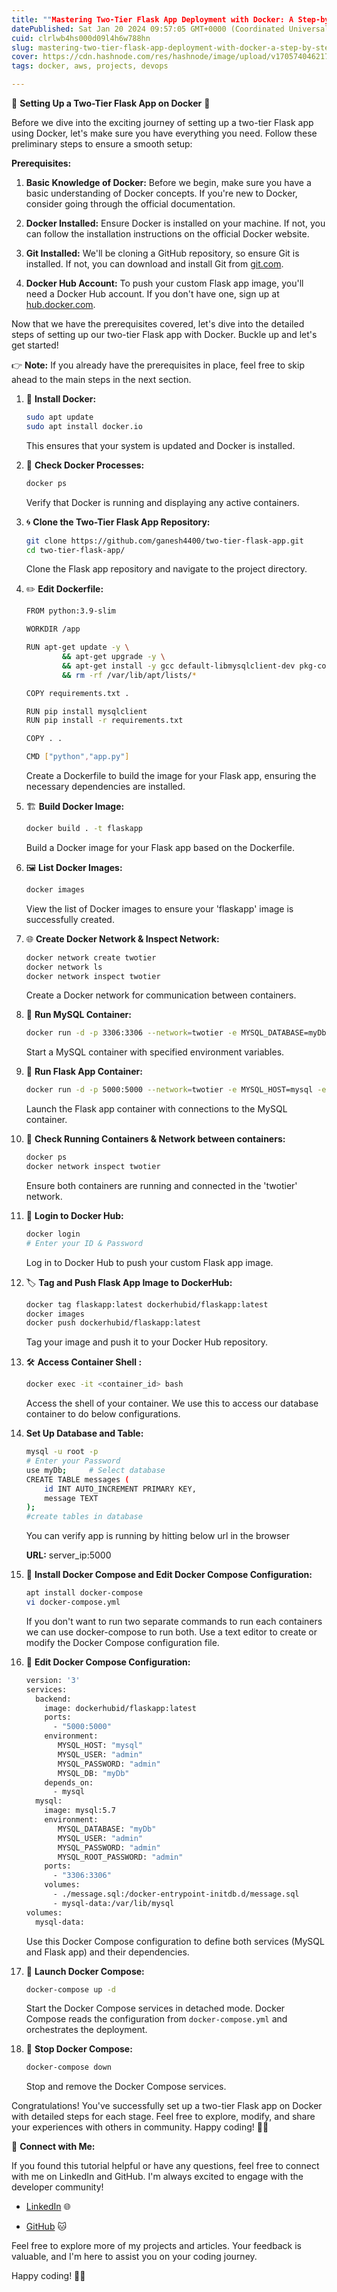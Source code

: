 ```yaml
---
title: ""Mastering Two-Tier Flask App Deployment with Docker: A Step-by-Step Guide for deployment""
datePublished: Sat Jan 20 2024 09:57:05 GMT+0000 (Coordinated Universal Time)
cuid: clrlwb4hs000d09l4h6w788hn
slug: mastering-two-tier-flask-app-deployment-with-docker-a-step-by-step-guide-for-deployment
cover: https://cdn.hashnode.com/res/hashnode/image/upload/v1705740462179/3bf11a82-558b-497f-a17f-bc2df87037da.png
tags: docker, aws, projects, devops

---
```


🚀 **Setting Up a Two-Tier Flask App on Docker** 🚀

Before we dive into the exciting journey of setting up a two-tier Flask app using Docker, let's make sure you have everything you need. Follow these preliminary steps to ensure a smooth setup:

**Prerequisites:**

1. **Basic Knowledge of Docker:** Before we begin, make sure you have a basic understanding of Docker concepts. If you're new to Docker, consider going through the official documentation.
    
2. **Docker Installed:** Ensure Docker is installed on your machine. If not, you can follow the installation instructions on the official Docker website.
    
3. **Git Installed:** We'll be cloning a GitHub repository, so ensure Git is installed. If not, you can download and install Git from [git.com](https://git-scm.com/).
    
4. **Docker Hub Account:** To push your custom Flask app image, you'll need a Docker Hub account. If you don't have one, sign up at [hub.docker.com](https://git-scm.com/).
    

Now that we have the prerequisites covered, let's dive into the detailed steps of setting up our two-tier Flask app with Docker. Buckle up and let's get started!

👉 **Note:** If you already have the prerequisites in place, feel free to skip ahead to the main steps in the next section.

1. 🔧 **Install Docker:**
    
    ```bash
    sudo apt update
    sudo apt install docker.io
    ```
    
    This ensures that your system is updated and Docker is installed.
    
2. 🐳 **Check Docker Processes:**
    
    ```bash
    docker ps
    ```
    
    Verify that Docker is running and displaying any active containers.
    
3. 🌀 **Clone the Two-Tier Flask App Repository:**
    
    ```bash
    git clone https://github.com/ganesh4400/two-tier-flask-app.git
    cd two-tier-flask-app/
    ```
    
    Clone the Flask app repository and navigate to the project directory.
    
4. ✏️ **Edit Dockerfile:**
    
    ```bash
    FROM python:3.9-slim
    
    WORKDIR /app
    
    RUN apt-get update -y \
            && apt-get upgrade -y \
            && apt-get install -y gcc default-libmysqlclient-dev pkg-config \
            && rm -rf /var/lib/apt/lists/*
    
    COPY requirements.txt .
    
    RUN pip install mysqlclient
    RUN pip install -r requirements.txt
    
    COPY . .
    
    CMD ["python","app.py"]
    ```
    
    Create a Dockerfile to build the image for your Flask app, ensuring the necessary dependencies are installed.
    
5. 🏗️ **Build Docker Image:**
    
    ```bash
    docker build . -t flaskapp
    ```
    
    Build a Docker image for your Flask app based on the Dockerfile.
    
6. 🖼️ **List Docker Images:**
    
    ```bash
    docker images
    ```
    
    View the list of Docker images to ensure your 'flaskapp' image is successfully created.
    
7. 🌐 **Create Docker Network & Inspect Network:**
    
    ```bash
    docker network create twotier
    docker network ls
    docker network inspect twotier
    ```
    
    Create a Docker network for communication between containers.
    
8. 🚢 **Run MySQL Container:**
    
    ```bash
    docker run -d -p 3306:3306 --network=twotier -e MYSQL_DATABASE=myDb -e MYSQL_USER=admin -e MYSQL_PASSWORD=admin -e MYSQL_ROOT_PASSWORD=admin --name=mysql mysql:5.7
    ```
    
    Start a MySQL container with specified environment variables.
    
9. 🚀 **Run Flask App Container:**
    
    ```bash
    docker run -d -p 5000:5000 --network=twotier -e MYSQL_HOST=mysql -e MYSQL_USER=admin -e MYSQL_PASSWORD=admin -e MYSQL_DB=myDb --name=flaskapp flaskapp:latest
    ```
    
    Launch the Flask app container with connections to the MySQL container.
    
10. 🚦 **Check Running Containers & Network between containers:**
    
    ```bash
    docker ps
    docker network inspect twotier
    ```
    
    Ensure both containers are running and connected in the 'twotier' network.
    
11. 🔑 **Login to Docker Hub:**
    
    ```bash
    docker login
    # Enter your ID & Password
    ```
    
    Log in to Docker Hub to push your custom Flask app image.
    
12. 🏷️ **Tag and Push Flask App Image to DockerHub:**
    
    ```bash
    docker tag flaskapp:latest dockerhubid/flaskapp:latest
    docker images
    docker push dockerhubid/flaskapp:latest
    ```
    
    Tag your image and push it to your Docker Hub repository.
    
13. 🛠️ **Access Container Shell :**
    
    ```bash
    docker exec -it <container_id> bash
    ```
    
    Access the shell of your container. We use this to access our database container to do below configurations.
    
14. **Set Up Database and Table:**
    
    ```bash
    mysql -u root -p
    # Enter your Password
    use myDb;     # Select database
    CREATE TABLE messages (
        id INT AUTO_INCREMENT PRIMARY KEY,
        message TEXT
    );
    #create tables in database
    ```
    
    You can verify app is running by hitting below url in the browser
    
    **URL:** server\_ip:5000
    
15. 📝 **Install Docker Compose and Edit Docker Compose Configuration:**
    
    ```bash
    apt install docker-compose
    vi docker-compose.yml
    ```
    
    If you don't want to run two separate commands to run each containers we can use docker-compose to run both. Use a text editor to create or modify the Docker Compose configuration file.
    
16. 📝 **Edit Docker Compose Configuration:**
    
    ```bash
    version: '3'
    services:
      backend:
        image: dockerhubid/flaskapp:latest
        ports:
          - "5000:5000"
        environment:
           MYSQL_HOST: "mysql"
           MYSQL_USER: "admin"
           MYSQL_PASSWORD: "admin"
           MYSQL_DB: "myDb"
        depends_on:
          - mysql
      mysql:
        image: mysql:5.7
        environment:
           MYSQL_DATABASE: "myDb"
           MYSQL_USER: "admin"
           MYSQL_PASSWORD: "admin"
           MYSQL_ROOT_PASSWORD: "admin"
        ports:
          - "3306:3306"
        volumes:
          - ./message.sql:/docker-entrypoint-initdb.d/message.sql
          - mysql-data:/var/lib/mysql
    volumes:
      mysql-data:
    ```
    
    Use this Docker Compose configuration to define both services (MySQL and Flask app) and their dependencies.
    
17. 🚀 **Launch Docker Compose:**
    
    ```bash
    docker-compose up -d
    ```
    
    Start the Docker Compose services in detached mode. Docker Compose reads the configuration from `docker-compose.yml` and orchestrates the deployment.
    
18. 🛑 **Stop Docker Compose:**
    
    ```bash
    docker-compose down
    ```
    
    Stop and remove the Docker Compose services.
    

Congratulations! You've successfully set up a two-tier Flask app on Docker with detailed steps for each stage. Feel free to explore, modify, and share your experiences with others in community. Happy coding! 🚀🐳

🚀 **Connect with Me:**

If you found this tutorial helpful or have any questions, feel free to connect with me on LinkedIn and GitHub. I'm always excited to engage with the developer community!

* [LinkedIn](https://www.linkedin.com/in/ganesh-shinde-509b1366/) 🌐
    
* [GitHub](https://github.com/ganesh4400) 🐱
    

Feel free to explore more of my projects and articles. Your feedback is valuable, and I'm here to assist you on your coding journey.

Happy coding! 🚀🐱
